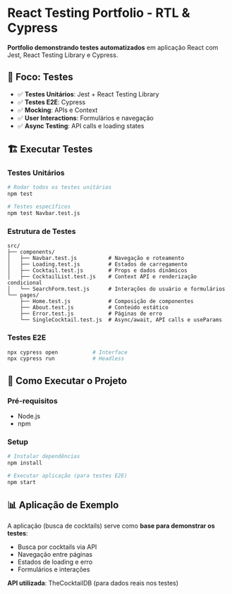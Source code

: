 # React Testing Portfolio - RTL & Cypress

**Portfolio demonstrando testes automatizados** em aplicação React com Jest, React Testing Library e Cypress.

## 🧪 **Foco: Testes**

- ✅ **Testes Unitários**: Jest + React Testing Library
- ✅ **Testes E2E**: Cypress  
- ✅ **Mocking**: APIs e Context
- ✅ **User Interactions**: Formulários e navegação
- ✅ **Async Testing**: API calls e loading states

## 🏗️ **Executar Testes**

### **Testes Unitários**
```bash
# Rodar todos os testes unitários
npm test

# Testes específicos
npm test Navbar.test.js
```

### **Estrutura de Testes**
```
src/
├── components/
│   ├── Navbar.test.js          # Navegação e roteamento
│   ├── Loading.test.js         # Estados de carregamento
│   ├── Cocktail.test.js        # Props e dados dinâmicos
│   ├── CocktailList.test.js    # Context API e renderização condicional
│   └── SearchForm.test.js      # Interações do usuário e formulários
└── pages/
    ├── Home.test.js            # Composição de componentes
    ├── About.test.js           # Conteúdo estático
    ├── Error.test.js           # Páginas de erro
    └── SingleCocktail.test.js  # Async/await, API calls e useParams
```

### **Testes E2E**
```bash
npx cypress open           # Interface
npx cypress run            # Headless
```

## 🚀 **Como Executar o Projeto**

### **Pré-requisitos**
- Node.js
- npm

### **Setup**
```bash
# Instalar dependências
npm install

# Executar aplicação (para testes E2E)
npm start
```

## 📊 **Aplicação de Exemplo**

A aplicação (busca de cocktails) serve como **base para demonstrar os testes**:
- Busca por cocktails via API
- Navegação entre páginas
- Estados de loading e erro
- Formulários e interações

**API utilizada**: TheCocktailDB (para dados reais nos testes)